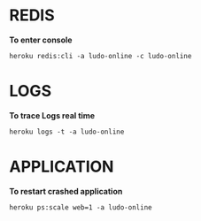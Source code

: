 
# REDIS
**To enter console**

`heroku redis:cli -a ludo-online -c ludo-online`

# LOGS
**To trace Logs real time**

`heroku logs -t -a ludo-online`

# APPLICATION
**To restart crashed application**

`heroku ps:scale web=1 -a ludo-online`






